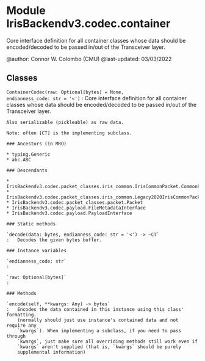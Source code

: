 Module IrisBackendv3.codec.container
====================================
Core interface definition for all container classes whose data should be
encoded/decoded to be passed in/out of the Transceiver layer.

@author: Connor W. Colombo (CMU)
@last-updated: 03/03/2022

Classes
-------

`ContainerCodec(raw: Optional[bytes] = None, endianness_code: str = '<')`
:   Core interface definition for all container classes whose data should be
    encoded/decoded to be passed in/out of the Transceiver layer.
    
    Also serializable (pickleable) as raw data.
    
    Note: often [CT] is the implementing subclass.

    ### Ancestors (in MRO)

    * typing.Generic
    * abc.ABC

    ### Descendants

    * IrisBackendv3.codec.packet_classes.iris_common.IrisCommonPacket.CommonPacketHeaderInterface
    * IrisBackendv3.codec.packet_classes.iris_common.Legacy2020IrisCommonPacket.Legacy2020CommonPacketHeaderInterface
    * IrisBackendv3.codec.packet_classes.packet.Packet
    * IrisBackendv3.codec.payload.FileMetadataInterface
    * IrisBackendv3.codec.payload.PayloadInterface

    ### Static methods

    `decode(data: bytes, endianness_code: str = '<') ‑> ~CT`
    :   Decodes the given bytes buffer.

    ### Instance variables

    `endianness_code: str`
    :

    `raw: Optional[bytes]`
    :

    ### Methods

    `encode(self, **kwargs: Any) ‑> bytes`
    :   Encodes the data contained in this instance using this class' formatting.
        (normally should just use instance's contained data and not require any
        `kwargs`). When implementing a subclass, if you need to pass through
        `kwargs`, just make sure all overriding methods still work even if
        `kwargs` aren't supplied (that is, `kwargs` should be purely
        supplemental information)